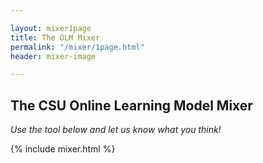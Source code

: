 ```yaml
---

layout: mixer1page
title: The OLM Mixer
permalink: "/mixer/1page.html"
header: mixer-image

---
```


## The CSU Online Learning Model Mixer

*Use the tool below and let us know what you think!*

{% include mixer.html %}
